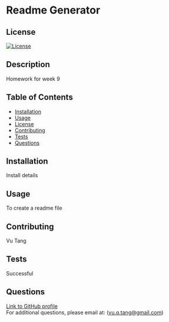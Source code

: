 
  # Readme Generator
  
  ## License
  [![License](https://img.shields.io/badge/License-Apache%202.0-blue.svg)](https://opensource.org/licenses/IPL-1.0)

  ## Description
  Homework for week 9

  ## Table of Contents
  * [Installation](#installation)<br />
  * [Usage](#usage)<br />
  * [License](#license)<br />
  * [Contributing](#contributing)<br />
  * [Tests](#tests)<br />
  * [Questions](#questions)

  ## Installation
  Install details

  ## Usage
  To create a readme file

  ## Contributing
  Vu Tang

  ## Tests
  Successful

  ## Questions
  [Link to GitHub profile](https://github.com/vutanguofa)<br />
  For additional questions, please email at: (vu.q.tang@gmail.com)
  